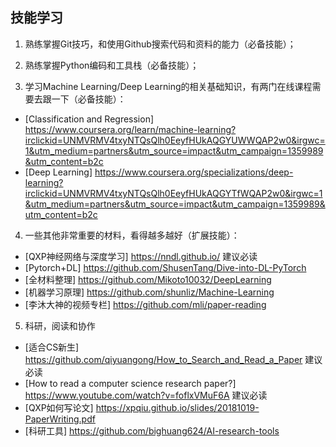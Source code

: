 ## 技能学习

1. 熟练掌握Git技巧，和使用Github搜索代码和资料的能力（必备技能）；

2. 熟练掌握Python编码和工具栈（必备技能）；

3. 学习Machine Learning/Deep Learning的相关基础知识，有两门在线课程需要去跟一下（必备技能）：
- [Classification and Regression] https://www.coursera.org/learn/machine-learning?irclickid=UNMVRMV4txyNTQsQlh0EeyfHUkAQGYUWWQAP2w0&irgwc=1&utm_medium=partners&utm_source=impact&utm_campaign=1359989&utm_content=b2c
- [Deep Learning] https://www.coursera.org/specializations/deep-learning?irclickid=UNMVRMV4txyNTQsQlh0EeyfHUkAQGYTfWQAP2w0&irgwc=1&utm_medium=partners&utm_source=impact&utm_campaign=1359989&utm_content=b2c

4. 一些其他非常重要的材料，看得越多越好（扩展技能）：
- [QXP神经网络与深度学习] https://nndl.github.io/ 建议必读
- [Pytorch+DL] https://github.com/ShusenTang/Dive-into-DL-PyTorch
- [全材料整理] https://github.com/Mikoto10032/DeepLearning
- [机器学习原理] https://github.com/shunliz/Machine-Learning
- [李沐大神的视频专栏] https://github.com/mli/paper-reading

5. 科研，阅读和协作
- [适合CS新生] https://github.com/qiyuangong/How_to_Search_and_Read_a_Paper 建议必读
- [How to read a computer science research paper?] https://www.youtube.com/watch?v=foflxVMuF6A 建议必读
- [QXP如何写论文] https://xpqiu.github.io/slides/20181019-PaperWriting.pdf
- [科研工具] https://github.com/bighuang624/AI-research-tools
